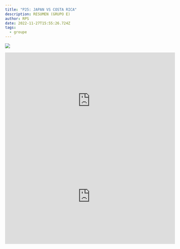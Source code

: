```yaml
---
title: "P25: JAPAN VS COSTA RICA"
description: RESUMEN (GRUPO E)
author: RPS
date: 2022-11-27T15:55:26.724Z
tags:
  - groupe
---
```

![](/static/img/22-11-27_09-34-15-009.jpg)

<iframe width="560" height="315" src="https://www.youtube-nocookie.com/embed/b-EHOA4AdFc" title="YouTube video player" frameborder="0" allow="accelerometer; autoplay; clipboard-write; encrypted-media; gyroscope; picture-in-picture" allowfullscreen></iframe>

<iframe width="560" height="315" src="https://www.youtube-nocookie.com/embed/qArVO9CNFto" title="YouTube video player" frameborder="0" allow="accelerometer; autoplay; clipboard-write; encrypted-media; gyroscope; picture-in-picture" allowfullscreen></iframe>

